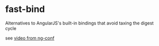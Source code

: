 fast-bind
=========

Alternatives to AngularJS's built-in bindings that avoid taxing the digest cycle

see [video from ng-conf](https://www.youtube.com/watch?v=zyYpHIOrk_Y)
